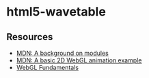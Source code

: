 # html5-wavetable

## Resources

- [MDN: A background on modules](https://developer.mozilla.org/en-US/docs/Web/JavaScript/Guide/Modules)
- [MDN: A basic 2D WebGL animation example](https://developer.mozilla.org/en-US/docs/Web/API/WebGL_API/Basic_2D_animation_example)
- [WebGL Fundamentals](https://webglfundamentals.org/webgl/lessons/webgl-fundamentals.html)
